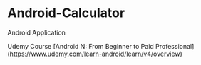 # Android-Calculator
Android Application

Udemy Course [Android N: From Beginner to Paid Professional] (https://www.udemy.com/learn-android/learn/v4/overview)
